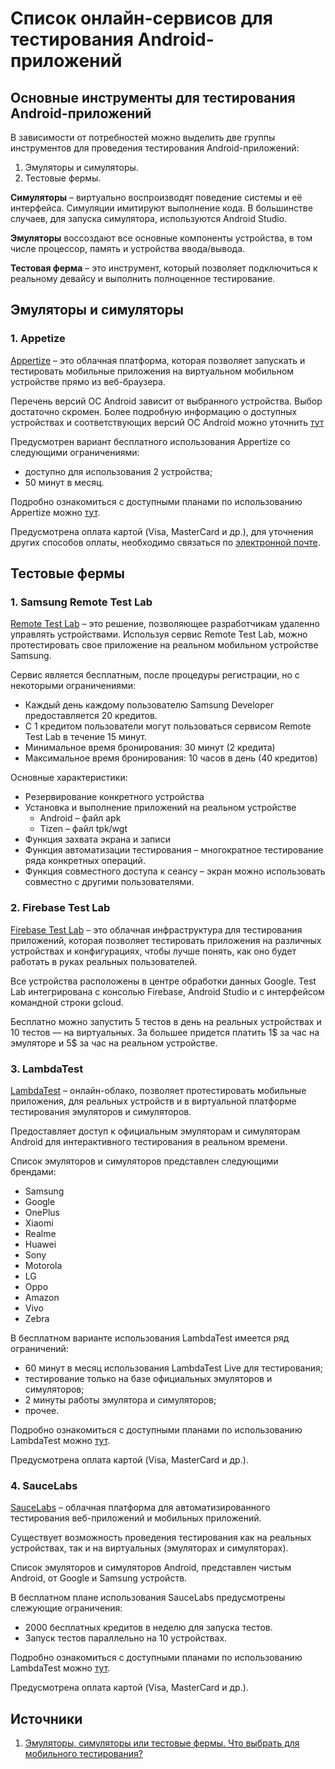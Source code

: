 # Список онлайн-сервисов для тестирования Android-приложений

## Основные инструменты для тестирования Android-приложений

В зависимости от потребностей можно выделить две группы инструментов для проведения тестирования Android-приложений:
1. Эмуляторы и симуляторы.
2. Тестовые фермы.

**Симуляторы** – виртуально воспроизводят поведение системы и её интерфейса. Симуляции имитируют выполнение кода. В большинстве случаев, для запуска симулятора, используются Android Studio.

**Эмуляторы** воссоздают все основные компоненты устройства, в том числе процессор, память и устройства ввода/вывода.

**Тестовая ферма** – это инструмент, который позволяет подключиться к реальному девайсу и выполнить полноценное тестирование. 


## Эмуляторы и симуляторы

### 1. Appetize
[Appertize](https://appetize.io/) – это облачная платформа, которая позволяет запускать и тестировать мобильные приложения на виртуальном мобильном устройстве прямо из веб-браузера.

Перечень версий ОС Android зависит от выбранного устройства. Выбор достаточно скромен. Более подробную информацию о доступных устройствах и соответствующих версий ОС Android можно уточнить [тут](https://docs.appetize.io/features/devices-and-os-versions)

Предусмотрен вариант бесплатного использования Appertize со следующими ограничениями:
- доступно для использования 2 устройства;
- 50 минут в месяц.

Подробно ознакомиться с доступными планами по использованию Appertize можно [тут](https://appetize.io/pricing).

Предусмотрена оплата картой (Visa, MasterCard и др.), для уточнения других способов оплаты, необходимо связаться по [электронной почте](mailto:hello@appetize.io?subject=Request%20alternate%20payment%20method). 


## Тестовые фермы
### 1. Samsung Remote Test Lab
[Remote Test Lab](https://developer.samsung.com/remote-test-lab) – это решение, позволяющее разработчикам удаленно управлять устройствами. Используя сервис Remote Test Lab, можно протестировать свое приложение на реальном мобильном устройстве Samsung.

Сервис является бесплатным, после процедуры регистрации, но с некоторыми ограничениями:
- Каждый день каждому пользователю Samsung Developer предоставляется 20 кредитов.
- С 1 кредитом пользователи могут пользоваться сервисом Remote Test Lab в течение 15 минут.
- Минимальное время бронирования: 30 минут (2 кредита)
- Максимальное время бронирования: 10 часов в день (40 кредитов)

Основные характеристики:
- Резервирование конкретного устройства
- Установка и выполнение приложений на реальном устройстве
	+ Android – файл apk
	+ Tizen – файл tpk/wgt
- Функция захвата экрана и записи
- Функция автоматизации тестирования – многократное тестирование ряда конкретных операций.
- Функция совместного доступа к сеансу – экран можно использовать совместно с другими пользователями.


### 2. Firebase Test Lab 
[Firebase Test Lab](https://firebase.google.com/) – это облачная инфраструктура для тестирования приложений, которая позволяет тестировать приложения на различных устройствах и конфигурациях, чтобы лучше понять, как оно будет работать в руках реальных пользователей.

Все устройства расположены в центре обработки данных Google. Test Lab интегрирована с консолью Firebase, Android Studio и с интерфейсом командной строки gcloud. 

Бесплатно можно запустить 5 тестов в день на реальных устройствах и 10 тестов — на виртуальных. За большее придется платить 1$ за час на эмуляторе и 5$ за час на реальном устройстве.

### 3. LambdaTest
[LambdaTest](https://www.lambdatest.com/) – онлайн-облако, позволяет протестировать мобильные приложения, для реальных устройств и в виртуальной платформе тестирования эмуляторов и симуляторов.

Предоставляет доступ к официальным эмуляторам и симуляторам Android для интерактивного тестирования в реальном времени.

Список эмуляторов и симуляторов представлен следующими брендами:
- Samsung
- Google
- OnePlus
- Xiaomi
- Realme
- Huawei
- Sony
- Motorola
- LG
- Oppo
- Amazon
- Vivo
- Zebra


В бесплатном варианте использования LambdaTest имеется ряд ограничений:  
- 60 минут в месяц использования LambdaTest Live для тестирования;
- тестирование только на базе официальных эмуляторов и симуляторов;
- 2 минуты работы эмулятора и симуляторов;
- прочее.

Подробно ознакомиться с доступными планами по использованию LambdaTest можно [тут](lambdatest.com/billing/plans).

Предусмотрена оплата картой (Visa, MasterCard и др.).

### 4. SauceLabs
[SauceLabs](https://saucelabs.com/) – облачная платформа для автоматизированного тестирования веб-приложений и мобильных приложений.

Существует возможность проведения тестирования как на реальных устройствах, так и на виртуальных (эмуляторах и симуляторах).

Список эмуляторов и симуляторов Android, представлен чистым Android, от Google и Samsung устройств.

В бесплатном плане использования SauceLabs предусмотрены слежующие ограничения:
- 2000 бесплатных кредитов в неделю для запуска тестов.
- Запуск тестов параллельно на 10 устройствах.

Подробно ознакомиться с доступными планами по использованию LambdaTest можно [тут](https://app.eu-central-1.saucelabs.com/billing/purchase).

Предусмотрена оплата картой (Visa, MasterCard и др.).


## Источники
1. [Эмуляторы, симуляторы или тестовые фермы. Что выбрать для мобильного тестирования?](https://habr.com/ru/companies/sbermarket/articles/690906/)
